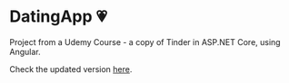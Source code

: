 # DatingApp 💗
Project from a Udemy Course - a copy of Tinder in ASP.NET Core, using Angular.

Check the updated version <a href="https://github.com/weronikazak/DatingApp--Identity">here</a>.
